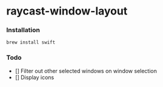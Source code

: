 # raycast-window-layout


### Installation
```
brew install swift
```

### Todo
- [] Filter out other selected windows on window selection
- [] Display icons
